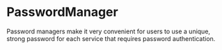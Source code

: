 # PasswordManager
Password managers make it very convenient for users to use a unique, strong password for each service that requires password authentication.
